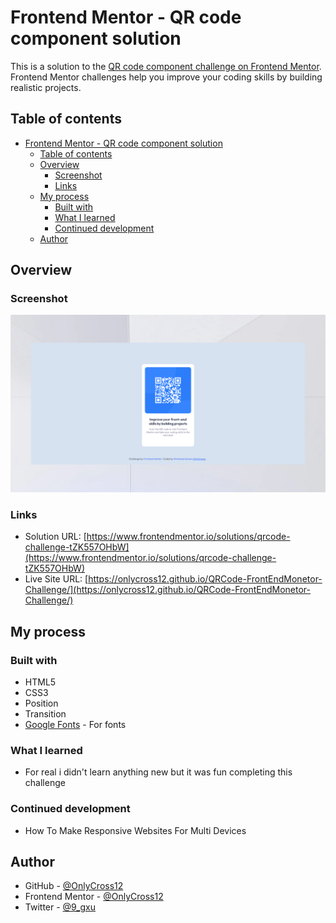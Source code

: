 # Frontend Mentor - QR code component solution

This is a solution to the [QR code component challenge on Frontend Mentor](https://www.frontendmentor.io/challenges/qr-code-component-iux_sIO_H). Frontend Mentor challenges help you improve your coding skills by building realistic projects. 

## Table of contents

- [Frontend Mentor - QR code component solution](#frontend-mentor---qr-code-component-solution)
  - [Table of contents](#table-of-contents)
  - [Overview](#overview)
    - [Screenshot](#screenshot)
    - [Links](#links)
  - [My process](#my-process)
    - [Built with](#built-with)
    - [What I learned](#what-i-learned)
    - [Continued development](#continued-development)
  - [Author](#author)


## Overview

### Screenshot

![Desktop Preview](./screenshots/Desktop.png)


### Links

- Solution URL: [https://www.frontendmentor.io/solutions/qrcode-challenge-tZK557OHbW](https://www.frontendmentor.io/solutions/qrcode-challenge-tZK557OHbW)
- Live Site URL: [https://onlycross12.github.io/QRCode-FrontEndMonetor-Challenge/](https://onlycross12.github.io/QRCode-FrontEndMonetor-Challenge/)

## My process

### Built with

- HTML5
- CSS3
- Position
- Transition
- [Google Fonts](https://fonts.google.com/) - For fonts

### What I learned

- For real i didn't learn anything new but it was fun completing this challenge

### Continued development

- How To Make Responsive Websites For Multi Devices

## Author

- GitHub - [@OnlyCross12](https://github.com/OnlyCross12)
- Frontend Mentor - [@OnlyCross12](https://www.frontendmentor.io/profile/OnlyCross12)
- Twitter - [@9_gxu](https://twitter.com/9_gxu)